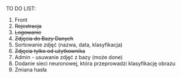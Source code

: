 TO DO LIST:
1. Front
2. ~~Rejestracja~~
3. ~~Logowanie~~
4. ~~Zdjęcia do Bazy Danych~~
5. Sortowanie zdjęć (nazwa, data, klasyfikacja)
6. ~~Zdjęcia tylko od użytkownika~~
7. Admin - usuwanie zdjęć z bazy (może done)
8. Dodanie sieci neuronowej, która przeprowadzi klasyfikację obrazu
9. Zmiana hasła
